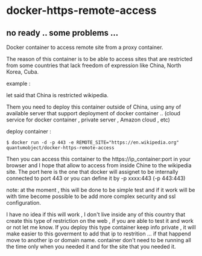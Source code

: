 # docker-https-remote-access

## no ready .. some problems ...

Docker container to access remote site from a proxy container.

 The reason of this container is to be able to access sites that are restricted from some countries that lack freedom of expression like China, North Korea, Cuba.
 
 example :
 
  let said that China is restricted wikipedia.
  
  Them you need to deploy this container outside of China, using any of available server that support deployment of docker container .. (cloud service for docker container , private server , Amazon cloud , etc) 
  
  deploy container :
  
    $ docker run -d -p 443 -e REMOTE_SITE="https://en.wikipedia.org" quantumobject/docker-https-remote-access
 
Then you can access this container to the https://ip_container:port in your browser and I hope that allow to access from inside Chine to the wikipedia site. The port here is the one that docker will assignet to be internally connected to port 443 or you can define it by -p xxxx:443 (-p 443:443)

note: at the moment , this will be done to be simple test and if it work will be with time become possible to be add more complex security and ssl configuration. 

I have no idea if this will work , I don't live inside any of this country that create this type of restriction on the  web , if you are able to test it and work or not  let me know.  If you deploy this type container keep info private , it will make easier to this goverment to add that ip to restrition ... if that happend move to another ip or domain name. container don't need to be running all the time only when you needed it and for the site that you needed it. 
